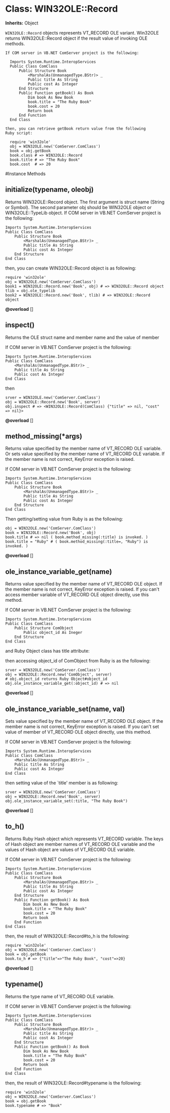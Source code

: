 # Class: WIN32OLE::Record
**Inherits:** Object
    

`WIN32OLE::Record` objects represents VT_RECORD OLE variant.
    Win32OLE returns WIN32OLE::Record object if the result value of invoking
    OLE methods.

    If COM server in VB.NET ComServer project is the following:

      Imports System.Runtime.InteropServices
      Public Class ComClass
          Public Structure Book
              <MarshalAs(UnmanagedType.BStr)> _
              Public title As String
              Public cost As Integer
          End Structure
          Public Function getBook() As Book
              Dim book As New Book
              book.title = "The Ruby Book"
              book.cost = 20
              Return book
          End Function
      End Class

    then, you can retrieve getBook return value from the following
    Ruby script:

      require 'win32ole'
      obj = WIN32OLE.new('ComServer.ComClass')
      book = obj.getBook
      book.class # => WIN32OLE::Record
      book.title # => "The Ruby Book"
      book.cost  # => 20



#Instance Methods
## initialize(typename, oleobj) [](#method-i-initialize)
Returns WIN32OLE::Record object. The first argument is struct name (String or
Symbol). The second parameter obj should be WIN32OLE object or
WIN32OLE::TypeLib object. If COM server in VB.NET ComServer project is the
following:

    Imports System.Runtime.InteropServices
    Public Class ComClass
        Public Structure Book
            <MarshalAs(UnmanagedType.BStr)> _
            Public title As String
            Public cost As Integer
        End Structure
    End Class

then, you can create WIN32OLE::Record object is as following:

    require 'win32ole'
    obj = WIN32OLE.new('ComServer.ComClass')
    book1 = WIN32OLE::Record.new('Book', obj) # => WIN32OLE::Record object
    tlib = obj.ole_typelib
    book2 = WIN32OLE::Record.new('Book', tlib) # => WIN32OLE::Record object

**@overload** [] 

## inspect() [](#method-i-inspect)
Returns the OLE struct name and member name and the value of member

If COM server in VB.NET ComServer project is the following:

    Imports System.Runtime.InteropServices
    Public Class ComClass
        <MarshalAs(UnmanagedType.BStr)> _
        Public title As String
        Public cost As Integer
    End Class

then

    srver = WIN32OLE.new('ComServer.ComClass')
    obj = WIN32OLE::Record.new('Book', server)
    obj.inspect # => <WIN32OLE::Record(ComClass) {"title" => nil, "cost" => nil}>

**@overload** [] 

## method_missing(*args) [](#method-i-method_missing)
Returns value specified by the member name of VT_RECORD OLE variable. Or sets
value specified by the member name of VT_RECORD OLE variable. If the member
name is not correct, KeyError exception is raised.

If COM server in VB.NET ComServer project is the following:

    Imports System.Runtime.InteropServices
    Public Class ComClass
        Public Structure Book
            <MarshalAs(UnmanagedType.BStr)> _
            Public title As String
            Public cost As Integer
        End Structure
    End Class

Then getting/setting value from Ruby is as the following:

    obj = WIN32OLE.new('ComServer.ComClass')
    book = WIN32OLE::Record.new('Book', obj)
    book.title # => nil ( book.method_missing(:title) is invoked. )
    book.title = "Ruby" # ( book.method_missing(:title=, "Ruby") is invoked. )

**@overload** [] 

## ole_instance_variable_get(name) [](#method-i-ole_instance_variable_get)
Returns value specified by the member name of VT_RECORD OLE object. If the
member name is not correct, KeyError exception is raised. If you can't access
member variable of VT_RECORD OLE object directly, use this method.

If COM server in VB.NET ComServer project is the following:

    Imports System.Runtime.InteropServices
    Public Class ComClass
        Public Structure ComObject
            Public object_id As Ineger
        End Structure
    End Class

and Ruby Object class has title attribute:

then accessing object_id of ComObject from Ruby is as the following:

    srver = WIN32OLE.new('ComServer.ComClass')
    obj = WIN32OLE::Record.new('ComObject', server)
    # obj.object_id returns Ruby Object#object_id
    obj.ole_instance_variable_get(:object_id) # => nil

**@overload** [] 

## ole_instance_variable_set(name, val) [](#method-i-ole_instance_variable_set)
Sets value specified by the member name of VT_RECORD OLE object. If the member
name is not correct, KeyError exception is raised. If you can't set value of
member of VT_RECORD OLE object directly, use this method.

If COM server in VB.NET ComServer project is the following:

    Imports System.Runtime.InteropServices
    Public Class ComClass
        <MarshalAs(UnmanagedType.BStr)> _
        Public title As String
        Public cost As Integer
    End Class

then setting value of the `title' member is as following:

    srver = WIN32OLE.new('ComServer.ComClass')
    obj = WIN32OLE::Record.new('Book', server)
    obj.ole_instance_variable_set(:title, "The Ruby Book")

**@overload** [] 

## to_h() [](#method-i-to_h)
Returns Ruby Hash object which represents VT_RECORD variable. The keys of Hash
object are member names of VT_RECORD OLE variable and the values of Hash
object are values of VT_RECORD OLE variable.

If COM server in VB.NET ComServer project is the following:

    Imports System.Runtime.InteropServices
    Public Class ComClass
        Public Structure Book
            <MarshalAs(UnmanagedType.BStr)> _
            Public title As String
            Public cost As Integer
        End Structure
        Public Function getBook() As Book
            Dim book As New Book
            book.title = "The Ruby Book"
            book.cost = 20
            Return book
        End Function
    End Class

then, the result of WIN32OLE::Record#to_h is the following:

    require 'win32ole'
    obj = WIN32OLE.new('ComServer.ComClass')
    book = obj.getBook
    book.to_h # => {"title"=>"The Ruby Book", "cost"=>20}

**@overload** [] 

## typename() [](#method-i-typename)
Returns the type name of VT_RECORD OLE variable.

If COM server in VB.NET ComServer project is the following:

    Imports System.Runtime.InteropServices
    Public Class ComClass
        Public Structure Book
            <MarshalAs(UnmanagedType.BStr)> _
            Public title As String
            Public cost As Integer
        End Structure
        Public Function getBook() As Book
            Dim book As New Book
            book.title = "The Ruby Book"
            book.cost = 20
            Return book
        End Function
    End Class

then, the result of WIN32OLE::Record#typename is the following:

    require 'win32ole'
    obj = WIN32OLE.new('ComServer.ComClass')
    book = obj.getBook
    book.typename # => "Book"

